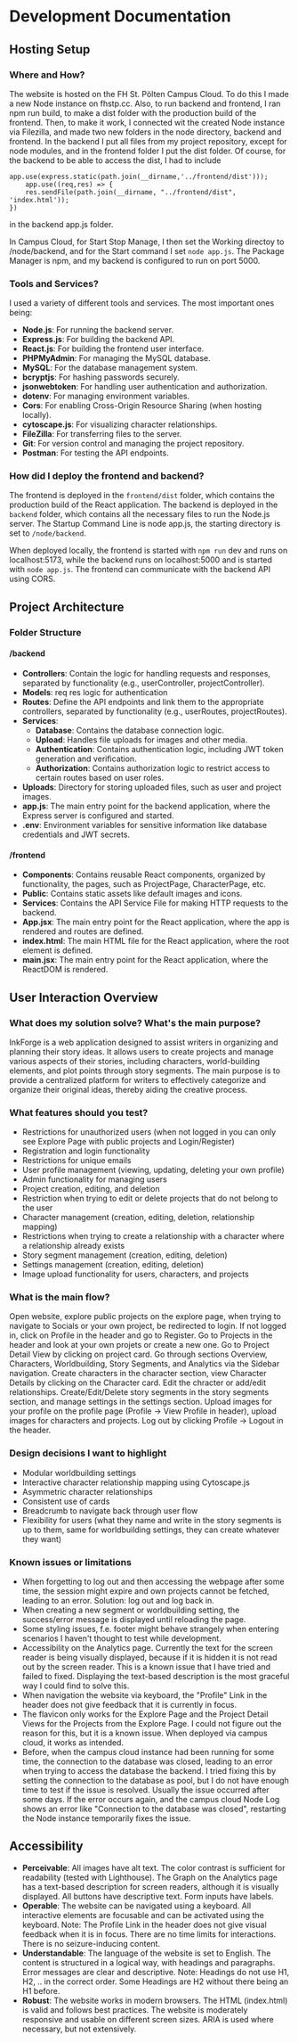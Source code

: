 # Development Documentation

## Hosting Setup
### Where and How?
The website is hosted on the FH St. Pölten Campus Cloud. To do this I made a new Node instance on fhstp.cc. Also, to run backend and frontend, I ran npm run build, to make a dist folder with the production build of the frontend. Then, to make it work, I connected wit the created Node instance via Filezilla, and made two new folders in the node directory, backend and frontend. In the backend I put all files from my project repository, except for node modules, and in the frontend folder I put the dist folder. Of course, for the backend to be able to access the dist, I had to include
```
app.use(express.static(path.join(__dirname,'../frontend/dist')));
    app.use((req,res) => {
    res.sendFile(path.join(__dirname, "../frontend/dist", 'index.html'));
})
```

in the backend app.js folder.

In Campus Cloud, for Start Stop Manage, I then set the Working directoy to /node/backend, and for the Start command I set `node app.js`. The Package Manager is npm, and my backend is configured to run on port 5000.

### Tools and Services?
I used a variety of different tools and services. The most important ones being:

- **Node.js**: For running the backend server.
- **Express.js**: For building the backend API.
- **React.js**: For building the frontend user interface.
- **PHPMyAdmin**: For managing the MySQL database.
- **MySQL**: For the database management system.
- **bcryptjs**: For hashing passwords securely.
- **jsonwebtoken**: For handling user authentication and authorization.
- **dotenv**: For managing environment variables.
- **Cors**: For enabling Cross-Origin Resource Sharing (when hosting locally).
- **cytoscape.js**: For visualizing character relationships.
- **FileZilla**: For transferring files to the server.
- **Git**: For version control and managing the project repository.
- **Postman**: For testing the API endpoints.

### How did I deploy the frontend and backend?
The frontend is deployed in the `frontend/dist` folder, which contains the production build of the React application. The backend is deployed in the `backend` folder, which contains all the necessary files to run the Node.js server. The Startup Command Line is node app.js, the starting directory is set to `/node/backend`.

When deployed locally, the frontend is started with ``npm run`` dev and runs on localhost:5173, while the backend runs on localhost:5000 and is started with `node app.js`. The frontend can communicate with the backend API using CORS.

## Project Architecture
### Folder Structure
#### /backend
- **Controllers**: Contain the logic for handling requests and responses, separated by functionality (e.g., userController, projectController).
- **Models**: req res logic for authentication
- **Routes**: Define the API endpoints and link them to the appropriate controllers, separated by functionality (e.g., userRoutes, projectRoutes).
- **Services**:
  - **Database**: Contains the database connection logic.
  - **Upload**: Handles file uploads for images and other media.
  - **Authentication**: Contains authentication logic, including JWT token generation and verification.
  - **Authorization**: Contains authorization logic to restrict access to certain routes based on user roles.
- **Uploads**: Directory for storing uploaded files, such as user and project images.
- **app.js**: The main entry point for the backend application, where the Express server is configured and started.
- **.env**: Environment variables for sensitive information like database credentials and JWT secrets.

#### /frontend
- **Components**: Contains reusable React components, organized by functionality, the pages, such as ProjectPage, CharacterPage, etc.
- **Public**: Contains static assets like default images and icons.
- **Services**: Contains the API Service File for making HTTP requests to the backend.
- **App.jsx**: The main entry point for the React application, where the app is rendered and routes are defined.
- **index.html**: The main HTML file for the React application, where the root element is defined.
- **main.jsx**: The main entry point for the React application, where the ReactDOM is rendered.

## User Interaction Overview

### What does my solution solve? What's the main purpose?
InkForge is a web application designed to assist writers in organizing and planning their story ideas. It allows users to create projects and manage various aspects of their stories, including characters, world-building elements, and plot points through story segments. The main purpose is to provide a centralized platform for writers to effectively categorize and organize their original ideas, thereby aiding the creative process.

### What features should you test?

- Restrictions for unauthorized users (when not logged in you can only see Explore Page with public projects and Login/Register)
- Registration and login functionality
- Restrictions for unique emails
- User profile management (viewing, updating, deleting your own profile)
- Admin functionality for managing users
- Project creation, editing, and deletion
- Restriction when trying to edit or delete projects that do not belong to the user
- Character management (creation, editing, deletion, relationship mapping)
- Restrictions when trying to create a relationship with a character where a relationship already exists
- Story segment management (creation, editing, deletion)
- Settings management (creation, editing, deletion)
- Image upload functionality for users, characters, and projects

### What is the main flow?

Open website, explore public projects on the explore page, when trying to navigate to Socials or your own project, be redirected to login. If not logged in, click on Profile in the header and go to Register. Go to Projects in the header and look at your own projets or create a new one. Go to Project Detail View by clicking on project card. Go through sections Overview, Characters, Worldbuilding, Story Segments, and Analytics via the Sidebar navigation. Create characters in the character section, view Character Details by clicking on the Character card. Edit the chracter or add/edit relationships. Create/Edit/Delete story segments in the story segments section, and manage settings in the settings section. Upload images for your profile on the profile page (Profile -> View Profile in header), upload images for characters and projects. Log out by clicking Profile -> Logout in the header.

### Design decisions I want to highlight
- Modular worldbuilding settings
- Interactive character relationship mapping using Cytoscape.js
- Asymmetric character relationships
- Consistent use of cards
- Breadcrumb to navigate back through user flow
- Flexibility for users (what they name and write in the story segments is up to them, same for worldbuilding settings, they can create whatever they want)

### Known issues or limitations
- When forgetting to log out and then accessing the webpage after some time, the session might expire and own projects cannot be fetched, leading to an error. Solution: log out and log back in.
- When creating a new segment or worldbuilding setting, the success/error message is displayed until reloading the page.
- Some styling issues, f.e. footer might behave strangely when entering scenarios I haven't thought to test while development.
- Accessibility on the Analytics page. Currently the text for the screen reader is being visually displayed, because if it is hidden it is not read out by the screen reader. This is a known issue that I have tried and failed to fixed. Displaying the text-based description is the most graceful way I could find to solve this.
- When navigation the website via keyboard, the "Profile" Link in the header does not give feedback that it is currently in focus.
- The flavicon only works for the Explore Page and the Project Detail Views for the Projects from the Explore Page. I could not figure out the reason for this, but it is a known issue. When deployed via campus cloud, it works as intended.
- Before, when the campus cloud instance had been running for some time, the connection to the database was closed, leading to an error when trying to access the database the backend. I tried fixing this by setting the connection to the database as pool, but I do not have enough time to test if the issue is resolved. Usually the issue occurred after some days. If the error occurs again, and the campus cloud Node Log shows an error like "Connection to the database was closed", restarting the Node instance temporarily fixes the issue.

## Accessibility
- **Perceivable**: All images have alt text. The color contrast is sufficient for readability (tested with Lighthouse). The Graph on the Analytics page has a text-based description for screen readers, although it is visually displayed. All buttons have descriptive text. Form inputs have labels.
- **Operable**: The website can be navigated using a keyboard. All interactive elements are focusable and can be activated using the keyboard. Note: The Profile Link in the header does not give visual feedback when it is in focus. There are no time limits for interactions. There is no seizure-inducing content.
- **Understandable**: The language of the website is set to English. The content is structured in a logical way, with headings and paragraphs. Error messages are clear and descriptive. Note: Headings do not use H1, H2, .. in the correct order. Some Headings are H2 without there being an H1 before.
- **Robust**: The website works in modern browsers. The HTML (index.html) is valid and follows best practices. The website is moderately responsive and usable on different screen sizes. ARIA is used where necessary, but not extensively.